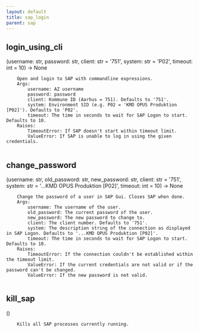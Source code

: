```yaml
---
layout: default
title: sap_login
parent: sap
---
```


## login_using_cli
(username: str, password: str, client: str = '751', system: str = 'P02', timeout: int = 10) -> None

```
    Open and login to SAP with commandline expressions.
    Args:
        username: AZ username
        password: password
        client: Kommune ID (Aarhus = 751). Defaults to '751'.
        system: Environment SID (e.g. P02 = 'KMD OPUS Produktion [P02]'). Defaults to 'P02'.
        timeout: The time in seconds to wait for SAP Logon to start. Defaults to 10.
    Raises:
        TimeoutError: If SAP doesn't start within timeout limit.
        ValueError: If SAP is unable to log in using the given credentials.
    
```

## change_password
(username: str, old_password: str, new_password: str,
client: str = '751',
system: str = '...KMD OPUS Produktion [P02]',
timeout: int = 10) -> None

```
    Change the password of a user in SAP Gui. Closes SAP when done.
    Args:
        username: The username of the user.
        old_password: The current password of the user.
        new_password: The new password to change to.
        client: The client number. Defaults to '751'.
        system: The description string of the connection as displayed in SAP Logon. Defaults to '...KMD OPUS Produktion [P02]'.
        timeout: The time in seconds to wait for SAP Logon to start. Defaults to 10.
    Raises:
        TimeoutError: If the connection couldn't be established within the timeout limit.
        ValueError: If the current credentials are not valid or if the password can't be changed.
        ValueError: If the new password is not valid.
    
```

## kill_sap
()

```
    Kills all SAP processes currently running.
```


